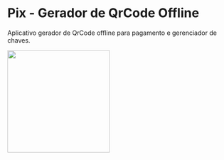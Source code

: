# Pix - Gerador de QrCode Offline
Aplicativo gerador de QrCode offline para pagamento e gerenciador de chaves.

<img width="230" src="https://github.com/alexandresanlim/XamarinUI.Dashboard/blob/master/XamarinUI.Dashboard/XamarinUI.Dashboard/Src/Img/Screen/android.gif?raw=true"/>
